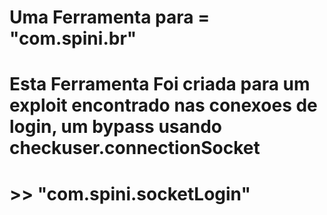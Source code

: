 # Uma Ferramenta para = "com.spini.br" 

# Esta Ferramenta Foi criada para um exploit encontrado nas conexoes de login, um bypass usando checkuser.connectionSocket

# >> "com.spini.socketLogin"
